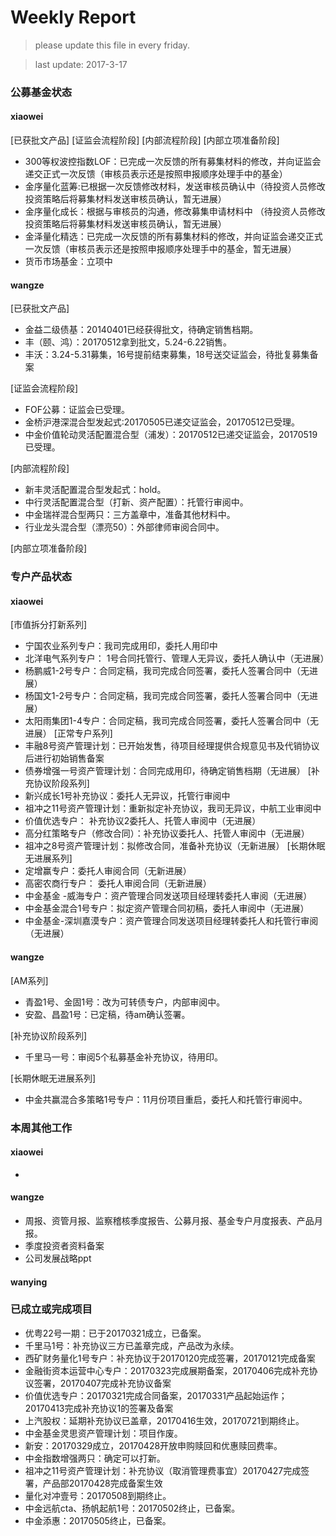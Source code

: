 # Weekly Report

>please update this file in every friday.

>last update: 2017-3-17


### 公募基金状态
#### xiaowei
[已获批文产品]
[证监会流程阶段]
[内部流程阶段]
[内部立项准备阶段]
- 300等权波控指数LOF：已完成一次反馈的所有募集材料的修改，并向证监会递交正式一次反馈（审核员表示还是按照申报顺序处理手中的基金）
- 金序量化蓝筹:已根据一次反馈修改材料，发送审核员确认中（待投资人员修改投资策略后将募集材料发送审核员确认，暂无进展）
- 金序量化成长：根据与审核员的沟通，修改募集申请材料中 （待投资人员修改投资策略后将募集材料发送审核员确认，暂无进展）
- 金泽量化精选：已完成一次反馈的所有募集材料的修改，并向证监会递交正式一次反馈（审核员表示还是按照申报顺序处理手中的基金，暂无进展）
- 货币市场基金：立项中
#### wangze
[已获批文产品]
- 金益二级债基：20140401已经获得批文，待确定销售档期。
- 丰（颐、鸿）：20170512拿到批文，5.24-6.22销售。
- 丰沃：3.24-5.31募集，16号提前结束募集，18号送交证监会，待批复募集备案

[证监会流程阶段]
- FOF公募：证监会已受理。
- 金桥沪港深混合型发起式:20170505已递交证监会，20170512已受理。
- 中金价值轮动灵活配置混合型（浦发）：20170512已递交证监会，20170519已受理。

[内部流程阶段]
- 新丰灵活配置混合型发起式：hold。
- 中行灵活配置混合型（打新、资产配置）：托管行审阅中。
- 中金瑞祥混合型两只：三方盖章中，准备其他材料中。
- 行业龙头混合型（漂亮50）：外部律师审阅合同中。

[内部立项准备阶段]


### 专户产品状态
#### xiaowei
[市值拆分打新系列]
- 宁国农业系列专户：我司完成用印，委托人用印中
- 北洋电气系列专户： 1号合同托管行、管理人无异议，委托人确认中（无进展） 
- 杨鹏威1-2号专户：合同定稿，我司完成合同签署，委托人签署合同中（无进展） 
- 杨国文1-2号专户：合同定稿，我司完成合同签署，委托人签署合同中（无进展） 
- 太阳雨集团1-4专户：合同定稿，我司完成合同签署，委托人签署合同中（无进展）
[正常专户系列]
- 丰融8号资产管理计划：已开始发售，待项目经理提供合规意见书及代销协议后进行初始销售备案
- 债券增强一号资产管理计划：合同完成用印，待确定销售档期（无进展）
[补充协议阶段系列]
- 新兴成长1号补充协议：委托人无异议，托管行审阅中
- 祖冲之11号资产管理计划：重新拟定补充协议，我司无异议，中航工业审阅中
- 价值优选专户： 补充协议2委托人、托管人审阅中（无进展）
- 高分红策略专户（修改合同）：补充协议委托人、托管人审阅中（无进展） 
- 祖冲之8号资产管理计划：拟修改合同，准备补充协议（无新进展）
[长期休眠无进展系列]
- 定增赢专户：委托人审阅合同（无新进展）
- 高密农商行专户： 委托人审阅合同（无新进展）
- 中金基金 -威海专户：资产管理合同发送项目经理转委托人审阅（无进展）
- 中金基金混合1号专户：拟定资产管理合同初稿，委托人审阅中（无进展） 
- 中金基金-深圳嘉漠专户：资产管理合同发送项目经理转委托人和托管行审阅（无进展）



#### wangze
[AM系列]
- 青盈1号、金固1号：改为可转债专户，内部审阅中。
- 安盈、昌盈1号：已定稿，待am确认签署。

[补充协议阶段系列]
- 千里马一号：审阅5个私募基金补充协议，待用印。

[长期休眠无进展系列]
- 中金共赢混合多策略1号专户：11月份项目重启，委托人和托管行审阅中。


### 本周其他工作
#### xiaowei
- 
#### wangze
- 周报、资管月报、监察稽核季度报告、公募月报、基金专户月度报表、产品月报。
- 季度投资者资料备案
- 公司发展战略ppt
#### wanying

### 已成立或完成项目
- 优粤22号一期：已于20170321成立，已备案。
- 千里马1号：补充协议三方已盖章完成，产品改为永续。 
- 西矿财务量化1号专户：补充协议于20170120完成签署，20170121完成备案
- 金融街资本运营中心专户：20170323完成展期备案，20170406完成补充协议签署，20170407完成补充协议备案
- 价值优选专户：20170321完成合同备案，20170331产品起始运作；20170413完成补充协议1的签署及备案
- 上汽股权：延期补充协议已盖章，20170416生效，20170721到期终止。
- 中金基金灵思资产管理计划：项目作废。
- 新安：20170329成立，20170428开放申购赎回和优惠赎回费率。
- 中金指数增强两只：确定可以打新。
- 祖冲之11号资产管理计划：补充协议（取消管理费事宜）20170427完成签署，产品部20170428完成备案生效 
- 量化对冲壹号：20170508到期终止。
- 中金远航cta、扬帆起航1号：20170502终止，已备案。
- 中金添惠：20170505终止，已备案。
